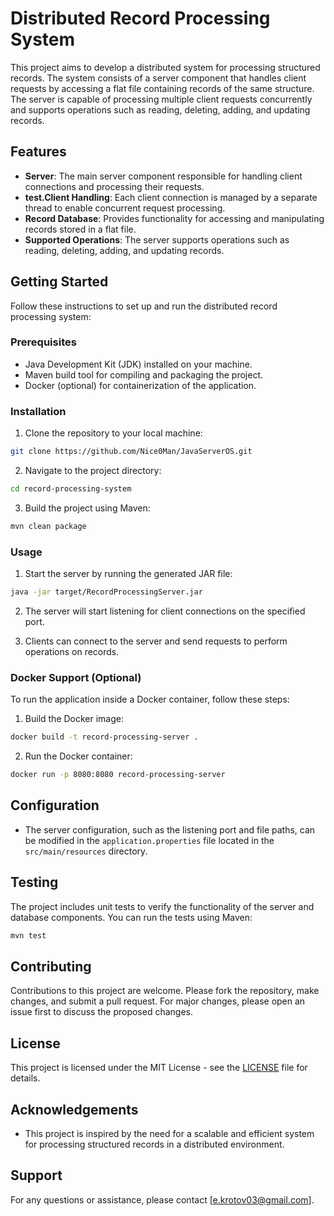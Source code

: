 # Distributed Record Processing System

This project aims to develop a distributed system for processing structured records. The system consists of a server component that handles client requests by accessing a flat file containing records of the same structure. The server is capable of processing multiple client requests concurrently and supports operations such as reading, deleting, adding, and updating records.

## Features

- **Server**: The main server component responsible for handling client connections and processing their requests.
- **test.Client Handling**: Each client connection is managed by a separate thread to enable concurrent request processing.
- **Record Database**: Provides functionality for accessing and manipulating records stored in a flat file.
- **Supported Operations**: The server supports operations such as reading, deleting, adding, and updating records.

## Getting Started

Follow these instructions to set up and run the distributed record processing system:

### Prerequisites

- Java Development Kit (JDK) installed on your machine.
- Maven build tool for compiling and packaging the project.
- Docker (optional) for containerization of the application.

### Installation

1. Clone the repository to your local machine:

```bash
git clone https://github.com/Nice0Man/JavaServerOS.git
```

2. Navigate to the project directory:
```bash
cd record-processing-system 
```
3. Build the project using Maven:
```bash
mvn clean package
```

### Usage

1. Start the server by running the generated JAR file:

```bash
java -jar target/RecordProcessingServer.jar
```
2. The server will start listening for client connections on the specified port.

3. Clients can connect to the server and send requests to perform operations on records.

### Docker Support (Optional)

To run the application inside a Docker container, follow these steps:

1. Build the Docker image:
```bash
docker build -t record-processing-server .
```
2. Run the Docker container:
```bash
docker run -p 8080:8080 record-processing-server
```

## Configuration

- The server configuration, such as the listening port and file paths, can be modified in the `application.properties` file located in the `src/main/resources` directory.

## Testing

The project includes unit tests to verify the functionality of the server and database components. You can run the tests using Maven:

```bash
mvn test
```

## Contributing

Contributions to this project are welcome. Please fork the repository, make changes, and submit a pull request. For major changes, please open an issue first to discuss the proposed changes.

## License

This project is licensed under the MIT License - see the [LICENSE](LICENSE) file for details.

## Acknowledgements

- This project is inspired by the need for a scalable and efficient system for processing structured records in a distributed environment.

## Support

For any questions or assistance, please contact [e.krotov03@gmail.com].
